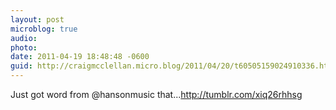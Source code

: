 ```yaml
---
layout: post
microblog: true
audio: 
photo: 
date: 2011-04-19 18:48:48 -0600
guid: http://craigmcclellan.micro.blog/2011/04/20/t60505159024910336.html
---
```

Just got word from @hansonmusic that...http://tumblr.com/xiq26rhhsg
